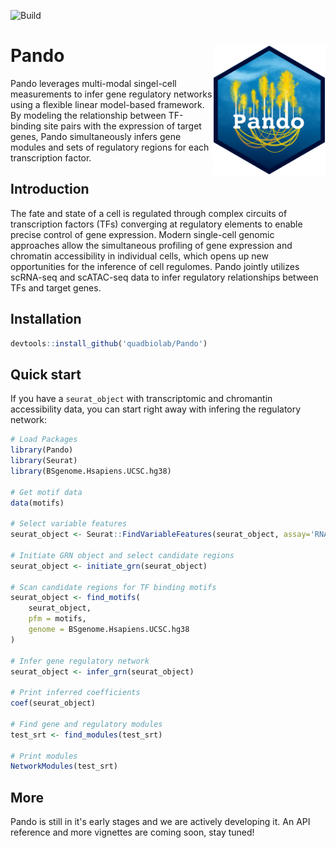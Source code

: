 ![Build](https://github.com/quadbiolab/Pando/workflows/build/badge.svg)

# Pando <img src="man/figures/logo.png" align="right" width="180"/>

Pando leverages multi-modal singel-cell measurements to infer gene regulatory networks using a flexible linear model-based framework. By modeling the relationship between TF-binding site pairs with the expression of target genes, Pando simultaneously infers gene modules and sets of regulatory regions for each transcription factor.

## Introduction

The fate and state of a cell is regulated through complex circuits of transcription factors (TFs) converging at regulatory elements to enable precise control of gene expression. Modern single-cell genomic approaches allow the simultaneous profiling of gene expression and chromatin accessibility in individual cells, which opens up new opportunities for the inference of cell regulomes. Pando jointly utilizes scRNA-seq and scATAC-seq data to infer regulatory relationships between TFs and target genes.


## Installation

```r
devtools::install_github('quadbiolab/Pando')
```

## Quick start

If you have a `seurat_object` with transcriptomic and chromantin accessibility data, you can start right away with infering the regulatory network:

```r
# Load Packages
library(Pando)
library(Seurat)
library(BSgenome.Hsapiens.UCSC.hg38)

# Get motif data
data(motifs)

# Select variable features
seurat_object <- Seurat::FindVariableFeatures(seurat_object, assay='RNA')

# Initiate GRN object and select candidate regions
seurat_object <- initiate_grn(seurat_object)

# Scan candidate regions for TF binding motifs
seurat_object <- find_motifs(
    seurat_object,
    pfm = motifs,
    genome = BSgenome.Hsapiens.UCSC.hg38
)

# Infer gene regulatory network
seurat_object <- infer_grn(seurat_object)

# Print inferred coefficients
coef(seurat_object)

# Find gene and regulatory modules 
test_srt <- find_modules(test_srt)

# Print modules
NetworkModules(test_srt)
```

## More

Pando is still in it's early stages and we are actively developing it. An API reference and more vignettes are coming soon, stay tuned!





